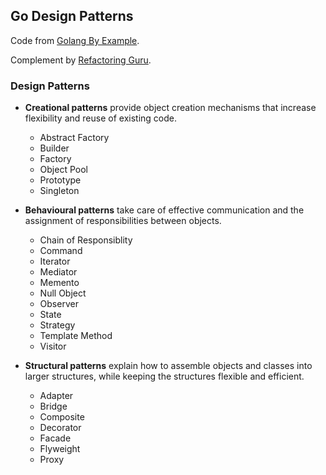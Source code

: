 ## Go Design Patterns

Code from [Golang By Example](https://golangbyexample.com/all-design-patterns-golang/).

Complement by [Refactoring Guru](https://refactoring.guru/design-patterns).

### Design Patterns

- **Creational patterns** provide object creation mechanisms that increase flexibility and reuse of existing code.
  - Abstract Factory
  - Builder
  - Factory
  - Object Pool
  - Prototype
  - Singleton

- **Behavioural patterns** take care of effective communication and the assignment of responsibilities between objects.
  - Chain of Responsiblity
  - Command
  - Iterator
  - Mediator
  - Memento
  - Null Object
  - Observer
  - State
  - Strategy
  - Template Method
  - Visitor

 - **Structural patterns** explain how to assemble objects and classes into larger structures, while keeping the structures flexible and efficient.
   - Adapter
   - Bridge
   - Composite
   - Decorator
   - Facade
   - Flyweight
   - Proxy
